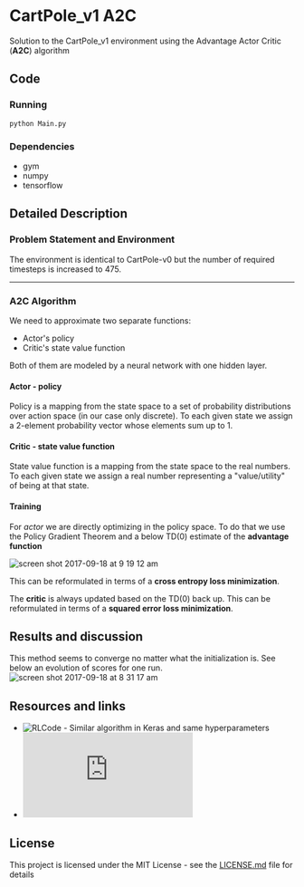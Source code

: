 # CartPole_v1 A2C
Solution to the CartPole_v1 environment using the Advantage Actor Critic (**A2C**) algorithm

## Code

### Running
```
python Main.py
```

### Dependencies
*  gym
*  numpy
*  tensorflow

## Detailed Description
### Problem Statement and Environment
The environment is identical to CartPole-v0 but the number of required timesteps is increased to 475.

---
### A2C Algorithm
We need to approximate two separate functions:
* Actor's policy
* Critic's state value function

Both of them are modeled by a neural network with one hidden layer. 

#### Actor - policy
Policy is a mapping from the state space to a set of probability distributions over action space (in our case only discrete).
To each given state we assign a 2-element probability vector whose elements sum up to 1.


#### Critic - state value function
State value function is a mapping from the state space to the real numbers. To each given state we assign a real number
representing a "value/utility" of being at that state.

#### Training
For *actor* we are directly optimizing in the policy space. To do that we use the Policy Gradient Theorem and a below
TD(0) estimate of the **advantage function**

![screen shot 2017-09-18 at 9 19 12 am](https://user-images.githubusercontent.com/18519371/30531986-088161ec-9c52-11e7-925c-283d7f9abb5a.png)

This can be reformulated in terms of a **cross entropy loss minimization**.


The **critic** is always updated based on the TD(0) back up. This can be reformulated in terms of a **squared error loss minimization**.
## Results and discussion
This method seems to converge no matter what the initialization is. See below an evolution of scores for one run.
![screen shot 2017-09-18 at 8 31 17 am](https://user-images.githubusercontent.com/18519371/30531566-7ca98610-9c4f-11e7-95ae-837e57dd7221.png)


## Resources and links
* ![RLCode](https://github.com/rlcode/reinforcement-learning/tree/master/2-cartpole/4-actor-critic) - Similar algorithm in Keras and same hyperparameters
* ![David Silver - Policy Gradient Lecture Slides](http://www0.cs.ucl.ac.uk/staff/d.silver/web/Teaching_files/pg.pdf)

## License
This project is licensed under the MIT License - see the [LICENSE.md](LICENSE.md) file for details
